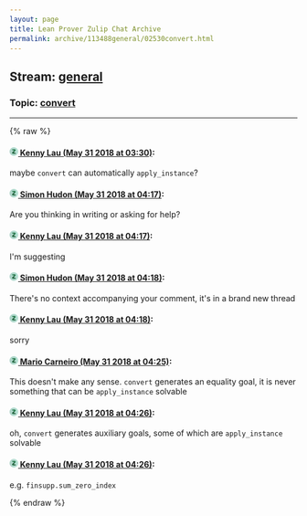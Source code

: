 ```yaml
---
layout: page
title: Lean Prover Zulip Chat Archive 
permalink: archive/113488general/02530convert.html
---
```


## Stream: [general](index.html)
### Topic: [convert](02530convert.html)

---


{% raw %}
#### [![Click to go to Zulip](../../assets/img/zulip2.png) Kenny Lau (May 31 2018 at 03:30)](https://leanprover.zulipchat.com/#narrow/stream/113488-general/topic/convert/near/127339342):
maybe `convert` can automatically `apply_instance`?

#### [![Click to go to Zulip](../../assets/img/zulip2.png) Simon Hudon (May 31 2018 at 04:17)](https://leanprover.zulipchat.com/#narrow/stream/113488-general/topic/convert/near/127340761):
Are you thinking in writing or asking for help?

#### [![Click to go to Zulip](../../assets/img/zulip2.png) Kenny Lau (May 31 2018 at 04:17)](https://leanprover.zulipchat.com/#narrow/stream/113488-general/topic/convert/near/127340762):
I'm suggesting

#### [![Click to go to Zulip](../../assets/img/zulip2.png) Simon Hudon (May 31 2018 at 04:18)](https://leanprover.zulipchat.com/#narrow/stream/113488-general/topic/convert/near/127340806):
There's no context accompanying your comment, it's in a brand new thread

#### [![Click to go to Zulip](../../assets/img/zulip2.png) Kenny Lau (May 31 2018 at 04:18)](https://leanprover.zulipchat.com/#narrow/stream/113488-general/topic/convert/near/127340807):
sorry

#### [![Click to go to Zulip](../../assets/img/zulip2.png) Mario Carneiro (May 31 2018 at 04:25)](https://leanprover.zulipchat.com/#narrow/stream/113488-general/topic/convert/near/127340997):
This doesn't make any sense. `convert` generates an equality goal, it is never something that can be `apply_instance` solvable

#### [![Click to go to Zulip](../../assets/img/zulip2.png) Kenny Lau (May 31 2018 at 04:26)](https://leanprover.zulipchat.com/#narrow/stream/113488-general/topic/convert/near/127341033):
oh, `convert` generates auxiliary goals, some of which are `apply_instance` solvable

#### [![Click to go to Zulip](../../assets/img/zulip2.png) Kenny Lau (May 31 2018 at 04:26)](https://leanprover.zulipchat.com/#narrow/stream/113488-general/topic/convert/near/127341039):
e.g. `finsupp.sum_zero_index`


{% endraw %}

